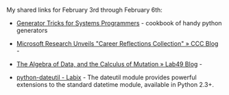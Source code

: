 <!--
.. title: Links for February 3rd through February 6th
.. date: 2012/02/06 17:00
.. slug: links-for-february-3rd-through-february-6th
.. link:
.. description:
.. tags: links, cookbook, date, dateutil, generator, pinboard-links, programming, python, time
-->


My shared links for February 3rd through February 6th:






  * [Generator Tricks for Systems Programmers](http://www.dabeaz.com/generators/) - cookbook of handy python generators


  * [Microsoft Research Unveils "Career Reflections Collection" » CCC Blog](http://www.cccblog.org/2012/02/05/microsoft-research-unveils-career-reflections-collection/) - 


  * [The Algebra of Data, and the Calculus of Mutation » Lab49 Blog](http://blog.lab49.com/archives/3011) - 


  * [python-dateutil - Labix](http://labix.org/python-dateutil) - The dateutil module provides powerful extensions to the standard datetime module, available in Python 2.3+.




